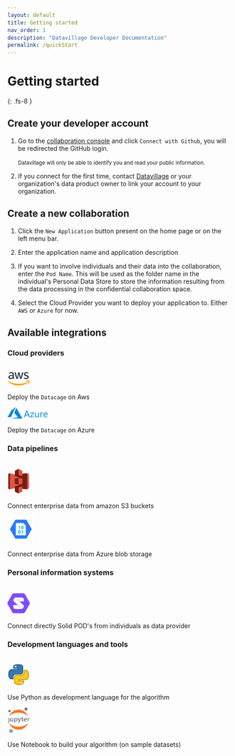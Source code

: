 ```yaml
---
layout: default
title: Getting started
nav_order: 1
description: "Datavillage Developer Documentation"
permalink: /quickStart
---
```


# Getting started
{: .fs-8 }

## Create your developer account

1. Go to the [collaboration console](https://developer-console.herokuapp.com/) and click `Connect with Github`, you will be redirected the GitHub login.
   
   <small>Datavillage will only be able to identify you and read your public information.</small>

2. If you connect for the first time, contact [Datavillage](mailto:contact@datavillage.me) or your organization's data product owner to link your account to your organization.

## Create a new collaboration

1. Click the `New Application` button present on the home page or on the left menu bar. 

2. Enter the application name and application description

3. If you want to involve individuals and their data into the collaboration, enter the `Pod Name`. This will be used as the folder name in the individual's Personal Data Store to store the information resulting from the data processing in the confidential collaboration space.

4. Select the Cloud Provider you want to deploy your application to. Either `AWS` or `Azure` for now.

## Available integrations

### Cloud providers
<br/>
<img classname="testclassname" style="width: 50px" src="assets/images/logo-aws.png">

Deploy the `Datacage` on Aws

<img classname="testclassname" style="width: 90px" src="assets/images/logo-azure.png">

Deploy the `Datacage` on Azure

### Data pipelines
<br/>
<img classname="testclassname" style="width: 50px" src="assets/images/logo-s3.png">

Connect enterprise data from amazon S3 buckets 

<img classname="testclassname" style="width: 60px" src="assets/images/logo-azureblob.png">

Connect enterprise data from Azure blob storage 

### Personal information systems
<br/>
<img classname="testclassname" style="width: 50px" src="assets/images/solid-logo.png">

Connect directly Solid POD's from individuals as data provider

### Development languages and tools
<br/>

<img classname="testclassname" style="width: 50px" src="assets/images/logo-python.webp">

Use Python as development language for the algorithm

<img classname="testclassname" style="width: 50px" src="assets/images/jupyter-logo.png">

Use Notebook to build your algorithm (on sample datasets) 